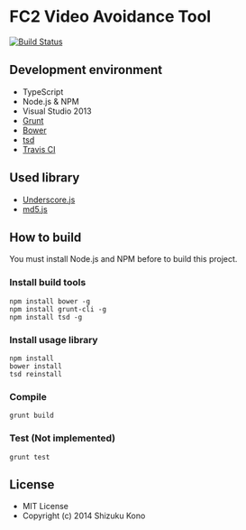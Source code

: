 FC2 Video Avoidance Tool
==================
[![Build Status](https://travis-ci.org/shizuku613/FC2VideoAvoidanceTool.svg?branch=master)](https://travis-ci.org/shizuku613/FC2VideoAvoidanceTool)

## Development environment
* TypeScript
* Node.js & NPM
* Visual Studio 2013
* [Grunt](http://gruntjs.com)
* [Bower](http://bower.io)
* [tsd](http://definitelytyped.org/tsd/)
* [Travis CI](https://travis-ci.org)

## Used library
* [Underscore.js](http://underscorejs.org)
* [md5.js](http://labs.cybozu.co.jp/blog/mitsunari/2007/07/md5js_1.html)

## How to build
You must install Node.js and NPM before to build this project.

### Install build tools
```
npm install bower -g
npm install grunt-cli -g
npm install tsd -g
```

### Install usage library
```
npm install
bower install
tsd reinstall
```

### Compile
```
grunt build
```

### Test (Not implemented)
```
grunt test
```


## License
* MIT License
* Copyright (c) 2014 Shizuku Kono